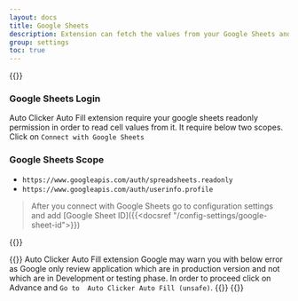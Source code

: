 ```yaml
---
layout: docs
title: Google Sheets
description: Extension can fetch the values from your Google Sheets and fill the forms on behalf of you.
group: settings
toc: true
---
```


{{<img settings.png>}}

### Google Sheets Login
Auto Clicker Auto Fill extension require your google sheets readonly permission in order to read cell values from it. It require below two scopes. Click on `Connect with Google Sheets`

### Google Sheets Scope
- `https://www.googleapis.com/auth/spreadsheets.readonly`
- `https://www.googleapis.com/auth/userinfo.profile`

> After you connect with Google Sheets go to configuration settings and add [Google Sheet ID]({{<docsref "/config-settings/google-sheet-id">}})

{{<img settings-google-sheets.png>}}

{{<callout danger>}}
Auto Clicker Auto Fill extension Google may warn you with below error as Google only review application which are in production version and not which are in Development or testing phase. In order to proceed click on Advance and `Go to  Auto Clicker Auto Fill (unsafe)`.
{{<img settings-google-sheets-error.png>}}
{{</callout>}}